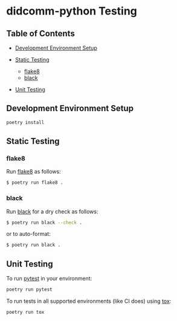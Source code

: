 # didcomm-python Testing

## Table of Contents

*   [Development Environment Setup](#development-environment-setup)

*   [Static Testing](#static-testing)

    *   [flake8](#flake8)
    *   [black](#black)

*   [Unit Testing](#unit-testing)

## Development Environment Setup

```bash
poetry install
```

## Static Testing

### flake8

Run [flake8](https://flake8.pycqa.org/en/latest/) as follows:

```bash
$ poetry run flake8 .
```

### black

Run [black](https://black.readthedocs.io/en/stable/usage_and_configuration/index.html) for a dry check as follows:

```bash
$ poetry run black --check .
```

or to auto-format:

```bash
$ poetry run black .
```

## Unit Testing

To run [pytest](https://docs.pytest.org/en/stable/) in your environment:

```bash
poetry run pytest
```

To run tests in all supported environments (like CI does) using [tox](https://tox.wiki/en/latest/index.html):

```bash
poetry run tox
```
